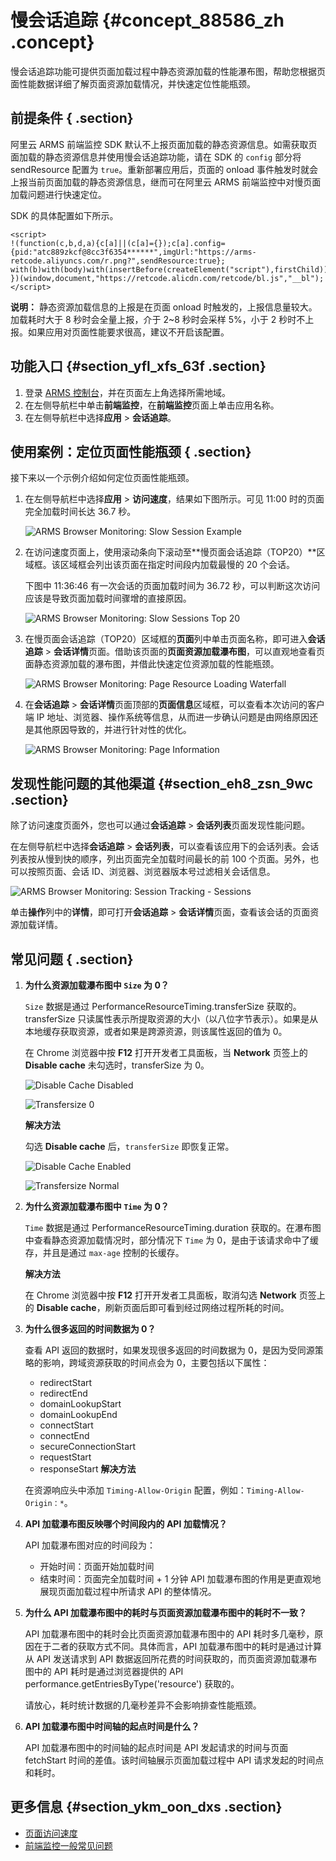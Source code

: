 # 慢会话追踪 {#concept_88586_zh .concept}

慢会话追踪功能可提供页面加载过程中静态资源加载的性能瀑布图，帮助您根据页面性能数据详细了解页面资源加载情况，并快速定位性能瓶颈。

## 前提条件 { .section}

阿里云 ARMS 前端监控 SDK 默认不上报页面加载的静态资源信息。如需获取页面加载的静态资源信息并使用慢会话追踪功能，请在 SDK 的 `config` 部分将 sendResource 配置为 `true`。重新部署应用后，页面的 onload 事件触发时就会上报当前页面加载的静态资源信息，继而可在阿里云 ARMS 前端监控中对慢页面加载问题进行快速定位。

SDK 的具体配置如下所示。

```
<script>
!(function(c,b,d,a){c[a]||(c[a]={});c[a].config={pid:"atc889zkcf@8cc3f6354******",imgUrl:"https://arms-retcode.aliyuncs.com/r.png?",sendResource:true};
with(b)with(body)with(insertBefore(createElement("script"),firstChild))setAttribute("crossorigin","",src=d)
})(window,document,"https://retcode.alicdn.com/retcode/bl.js","__bl");
</script>
```

**说明：** 静态资源加载信息的上报是在页面 onload 时触发的，上报信息量较大。加载耗时大于 8 秒时会全量上报，介于 2~8 秒时会采样 5%，小于 2 秒时不上报。如果应用对页面性能要求很高，建议不开启该配置。

## 功能入口 {#section_yfl_xfs_63f .section}

1.  登录 [ARMS 控制台](https://arms-ap-southeast-1.console.aliyun.com/#/home)，并在页面左上角选择所需地域。
2.  在左侧导航栏中单击**前端监控**，在**前端监控**页面上单击应用名称。
3.  在左侧导航栏中选择**应用** \> **会话追踪**。

## 使用案例：定位页面性能瓶颈 { .section}

接下来以一个示例介绍如何定位页面性能瓶颈。

1.  在左侧导航栏中选择**应用** \> **访问速度**，结果如下图所示。可见 11:00 时的页面完全加载时间长达 36.7 秒。

    ![ARMS Browser Monitoring: Slow Session Example](http://static-aliyun-doc.oss-cn-hangzhou.aliyuncs.com/assets/img/152272/155711204743617_zh-CN.png)

2.  在访问速度页面上，使用滚动条向下滚动至**慢页面会话追踪（TOP20）**区域框。该区域框会列出该页面在指定时间段内加载最慢的 20 个会话。

    下图中 11:36:46 有一次会话的页面加载时间为 36.72 秒，可以判断这次访问应该是导致页面加载时间骤增的直接原因。

    ![ARMS Browser Monitoring: Slow Sessions Top 20](http://static-aliyun-doc.oss-cn-hangzhou.aliyuncs.com/assets/img/152272/155711204743619_zh-CN.png)

3.  在慢页面会话追踪（TOP20）区域框的**页面**列中单击页面名称，即可进入**会话追踪** \> **会话详情**页面。借助该页面的**页面资源加载瀑布图**，可以直观地查看页面静态资源加载的瀑布图，并借此快速定位资源加载的性能瓶颈。

    ![ARMS Browser Monitoring: Page Resource Loading Waterfall](http://static-aliyun-doc.oss-cn-hangzhou.aliyuncs.com/assets/img/152272/155711204743621_zh-CN.png)

4.  在**会话追踪** \> **会话详情**页面顶部的**页面信息**区域框，可以查看本次访问的客户端 IP 地址、浏览器、操作系统等信息，从而进一步确认问题是由网络原因还是其他原因导致的，并进行针对性的优化。

    ![ARMS Browser Monitoring: Page Information](http://static-aliyun-doc.oss-cn-hangzhou.aliyuncs.com/assets/img/152272/155711204743622_zh-CN.png)


## 发现性能问题的其他渠道 {#section_eh8_zsn_9wc .section}

除了访问速度页面外，您也可以通过**会话追踪** \> **会话列表**页面发现性能问题。

在左侧导航栏中选择**会话追踪** \> **会话列表**，可以查看该应用下的会话列表。会话列表按从慢到快的顺序，列出页面完全加载时间最长的前 100 个页面。另外，也可以按照页面、会话 ID、浏览器、浏览器版本号过滤相关会话信息。

![ARMS Browser Monitoring: Session Tracking - Sessions](http://static-aliyun-doc.oss-cn-hangzhou.aliyuncs.com/assets/img/152272/155711204743623_zh-CN.png)

单击**操作**列中的**详情**，即可打开**会话追踪** \> **会话详情**页面，查看该会话的页面资源加载详情。

## 常见问题 { .section}

1.  **为什么资源加载瀑布图中 `Size` 为 0？** 

    `Size` 数据是通过 PerformanceResourceTiming.transferSize 获取的。transferSize 只读属性表示所提取资源的大小（以八位字节表示）。如果是从本地缓存获取资源，或者如果是跨源资源，则该属性返回的值为 0。

    在 Chrome 浏览器中按 **F12** 打开开发者工具面板，当 **Network** 页签上的 **Disable cache** 未勾选时，transferSize 为 0。

    ![Disable Cache Disabled](http://static-aliyun-doc.oss-cn-hangzhou.aliyuncs.com/assets/img/152272/155711204743627_zh-CN.png)

    ![Transfersize 0](http://static-aliyun-doc.oss-cn-hangzhou.aliyuncs.com/assets/img/152272/155711204743628_zh-CN.png)

    **解决方法**

    勾选 **Disable cache** 后，`transferSize` 即恢复正常。

    ![Disable Cache Enabled](http://static-aliyun-doc.oss-cn-hangzhou.aliyuncs.com/assets/img/152272/155711204743629_zh-CN.png)

    ![Transfersize Normal](http://static-aliyun-doc.oss-cn-hangzhou.aliyuncs.com/assets/img/152272/155711204743630_zh-CN.png)

2.  **为什么资源加载瀑布图中 `Time` 为 0？** 

    `Time` 数据是通过 PerformanceResourceTiming.duration 获取的。在瀑布图中查看静态资源加载情况时，部分情况下 `Time` 为 0，是由于该请求命中了缓存，并且是通过 `max-age` 控制的长缓存。

    **解决方法**

    在 Chrome 浏览器中按 **F12** 打开开发者工具面板，取消勾选 **Network** 页签上的 **Disable cache**，刷新页面后即可看到经过网络过程所耗的时间。

3.  **为什么很多返回的时间数据为 0？** 

    查看 API 返回的数据时，如果发现很多返回的时间数据为 0，是因为受同源策略的影响，跨域资源获取的时间点会为 0，主要包括以下属性：

    -   redirectStart
    -   redirectEnd
    -   domainLookupStart
    -   domainLookupEnd
    -   connectStart
    -   connectEnd
    -   secureConnectionStart
    -   requestStart
    -   responseStart
    **解决方法**

    在资源响应头中添加 `Timing-Allow-Origin` 配置，例如：`Timing-Allow-Origin：*`。

4.  **API 加载瀑布图反映哪个时间段内的 API 加载情况？** 

    API 加载瀑布图对应的时间段为：

    -   开始时间：页面开始加载时间
    -   结束时间：页面完全加载时间 + 1 分钟
    API 加载瀑布图的作用是更直观地展现页面加载过程中所请求 API 的整体情况。

5.  **为什么 API 加载瀑布图中的耗时与页面资源加载瀑布图中的耗时不一致？** 

    API 加载瀑布图中的耗时会比页面资源加载瀑布图中的 API 耗时多几毫秒，原因在于二者的获取方式不同。具体而言，API 加载瀑布图中的耗时是通过计算从 API 发送请求到 API 数据返回所花费的时间获取的，而页面资源加载瀑布图中的 API 耗时是通过浏览器提供的 API performance.getEntriesByType\('resource'\) 获取的。

    请放心，耗时统计数据的几毫秒差异不会影响排查性能瓶颈。

6.  **API 加载瀑布图中时间轴的起点时间是什么？** 

    API 加载瀑布图中的时间轴的起点时间是 API 发起请求的时间与页面 fetchStart 时间的差值。该时间轴展示页面加载过程中 API 请求发起的时间点和耗时。


## 更多信息 {#section_ykm_oon_dxs .section}

-   [页面访问速度](intl.zh-CN/前端监控/控制台功能/页面访问速度.md#)
-   [前端监控一般常见问题](../intl.zh-CN/常见问题/前端监控常见问题/前端监控一般常见问题.md#)

